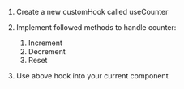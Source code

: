 1. Create a new customHook
  called useCounter

2. Implement followed methods to 
  handle counter:
    1. Increment
    2. Decrement
    3. Reset
       
3. Use above hook into your 
  current component
